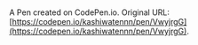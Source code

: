 # 

A Pen created on CodePen.io. Original URL: [https://codepen.io/kashiwatennn/pen/VwyjrgG](https://codepen.io/kashiwatennn/pen/VwyjrgG).


